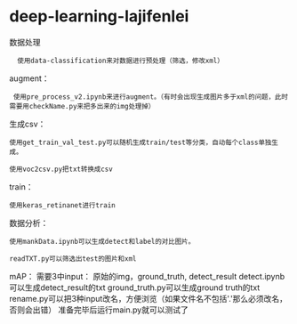 # deep-learning-lajifenlei


数据处理
      
      使用data-classification来对数据进行预处理（筛选，修改xml）


augment：
   
     使用pre_process_v2.ipynb来进行augment。（有时会出现生成图片多于xml的问题，此时需要用checkName.py来把多出来的img处理掉）


生成csv：
    
    使用get_train_val_test.py可以随机生成train/test等分类，自动每个class单独生成。
    
    使用voc2csv.py把txt转换成csv


train：
    
    使用keras_retinanet进行train


数据分析：
    
    使用mankData.ipynb可以生成detect和label的对比图片。
    
    readTXT.py可以筛选出test的图片和xml
    
    
    
 mAP：
    需要3中input： 原始的img，ground_truth, detect_result
    detect.ipynb可以生成detect_result的txt
    ground_truth.py可以生成ground truth的txt
    rename.py可以把3种input改名，方便浏览（如果文件名不包括'.'那么必须改名，否则会出错）
    准备完毕后运行main.py就可以测试了
    
 
    
  
   



